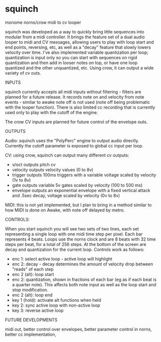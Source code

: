 # squinch
monome norns/crow midi to cv looper

squinch was developed as a way to quickly bring little sequences into modular from a midi controller. It brings the feature set of a dual audio looper to midi and CV messages, allowing users to play with loop start and end points, reversing, etc, as well as a "decay" feature that slowly lowers velocity over time. I've also implemented variable quantization per loop; quantization is input only so you can start with sequences on rigid quantization and then add in looser notes on top, or have one loop quantized and the other unquantized, etc. Using crow, it can output a wide variety of cv outs.

INPUTS

squinch currently accepts all midi inputs without filtering - filters are planned for a future release. It records note on and velocity from note events - similar to awake note off is not used (note off being problematic with the looper function). There is also limited cc recording that is currently used only to play with the cutoff of the engine. 

The crow CV inputs are planned for future control of the envelope outs.

OUTPUTS

Audio: squinch uses the "PolyPerc" engine to output audio directly. Currently the cutoff parameter is exposed to global cc input per loop.

CV: using crow, squinch can output many different cv outputs:
  - v/oct outputs pitch cv
  - velocity outputs velocity values (0 to 8v)
  - trigger outputs 100ms triggers with a variable voltage scaled by velocity (1v to 8v)
  - gate outputs variable 5v gates scaled by velocity (100 to 500 ms)
  - envelope outputs an exponential envelope with a fixed vertical attack and .5sec decay, voltage scaled by velocity (0v to 8v)

MIDI: this is not yet implemented, but I plan to bring in a method similar to how MIDI is done on Awake, with note off delayed by metro.

CONTROLS:

When you start squinch you will see two sets of two lines, each set representing a single loop with one midi time step per pixel. Each bar represents 4 beats. Loops use the norns clock and are 8 beats with 32 time steps per beat, for a total of 256 steps. At the bottom of the screen are decay and quantization for the current loop. Controls work as follows:

  - enc 1: select active loop - active loop will highlight
  - enc 2: decay - decay determines the amount of velocity drop between "reads" of each step
  - enc 2 (alt): loop start
  - enc 2: quantization, shown in fractions of each bar (eg as if each beat is a quarter note). This affects both note input as well as the loop start and stop modification.
  - enc 2 (alt): loop end
  - key 1 (hold): activate alt functions when held
  - key 2: sync active loop with non-active loop
  - key 3: reverse active loop

FUTURE DEVELOPMENTS

midi out, 
better control over envelopes, 
better parameter control in norns, 
better cc implementation, 

